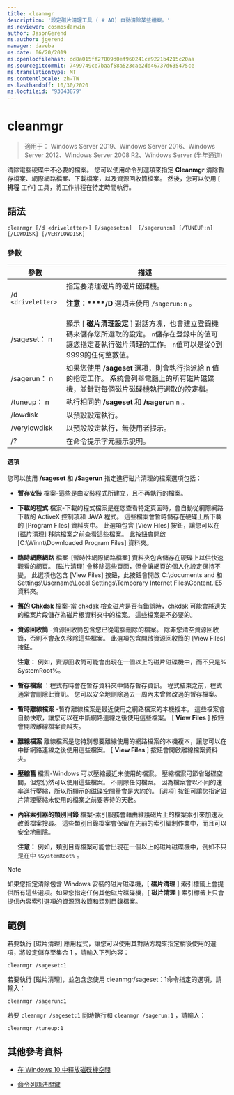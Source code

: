 ```yaml
---
title: cleanmgr
description: '設定磁片清理工具 ( # A0) 自動清除某些檔案。'
ms.reviewer: cosmosdarwin
author: JasonGerend
ms.author: jgerend
manager: daveba
ms.date: 06/20/2019
ms.openlocfilehash: dd8a015ff27809d0ef960241ce9221b4215c20aa
ms.sourcegitcommit: 7499749ce7baaf58a523cae2dd46737d635475ce
ms.translationtype: MT
ms.contentlocale: zh-TW
ms.lasthandoff: 10/30/2020
ms.locfileid: "93043879"
---
```

# <a name="cleanmgr"></a>cleanmgr

> 適用于： Windows Server 2019、Windows Server 2016、Windows Server 2012、Windows Server 2008 R2、Windows Server (半年通道) 

清除電腦硬碟中不必要的檔案。 您可以使用命令列選項來指定 **Cleanmgr** 清除暫存檔案、網際網路檔案、下載檔案，以及資源回收筒檔案。 然後，您可以使用 [ **排程** 工作] 工具，將工作排程在特定時間執行。

## <a name="syntax"></a>語法

```
cleanmgr [/d <driveletter>] [/sageset:n]  [/sagerun:n] [/TUNEUP:n] [/LOWDISK] [/VERYLOWDISK]
```

### <a name="parameters"></a>參數

| 參數 | 描述 |
| --------- | ----------- |
| /d `<driveletter>` | 指定要清理磁片的磁片磁碟機。<p>**注意：****/D** 選項未使用 `/sagerun:n` 。 |
| /sageset： n | 顯示 [ **磁片清理設定** ] 對話方塊，也會建立登錄機碼來儲存您所選取的設定。 `n`儲存在登錄中的值可讓您指定要執行磁片清理的工作。 `n`值可以是從0到9999的任何整數值。 |
| /sagerun： n | 如果您使用 **/sageset** 選項，則會執行指派給 n 值的指定工作。 系統會列舉電腦上的所有磁片磁碟機，並針對每個磁片磁碟機執行選取的設定檔。 |
| /tuneup： n | 執行相同的 **/sageset** 和 **/sagerun** `n` 。 |
| /lowdisk | 以預設設定執行。 |
| /verylowdisk | 以預設設定執行，無使用者提示。 |
| /? | 在命令提示字元顯示說明。 |

#### <a name="options"></a>選項

您可以使用 **/sageset** 和 **/Sagerun** 指定進行磁片清理的檔案選項包括：

- **暫存安裝** 檔案-這些是由安裝程式所建立，且不再執行的檔案。

- **下載的程式** 檔案-下載的程式檔案是在您查看特定頁面時，會自動從網際網路下載的 ActiveX 控制項和 JAVA 程式。 這些檔案會暫時儲存在硬碟上所下載的 [Program Files] 資料夾中。 此選項包含 [View Files] 按鈕，讓您可以在 [磁片清理] 移除檔案之前查看這些檔案。 此按鈕會開啟 [C:\Winnt\Downloaded Program Files] 資料夾。

- **臨時網際網路** 檔案-[暫時性網際網路檔案] 資料夾包含儲存在硬碟上以供快速觀看的網頁。 [磁片清理] 會移除這些頁面，但會讓網頁的個人化設定保持不變。 此選項也包含 [View Files] 按鈕，此按鈕會開啟 C:\documents and 和 Settings\Username\Local Settings\Temporary Internet Files\Content.IE5 資料夾。

- **舊的 Chkdsk** 檔案-當 chkdsk 檢查磁片是否有錯誤時，chkdsk 可能會將遺失的檔案片段儲存為磁片根資料夾中的檔案。 這些檔案是不必要的。

- **資源回收筒** -資源回收筒包含您已從電腦刪除的檔案。 除非您清空資源回收筒，否則不會永久移除這些檔案。 此選項包含開啟資源回收筒的 [View Files] 按鈕。<p>**注意：** 例如，資源回收筒可能會出現在一個以上的磁片磁碟機中，而不只是% SystemRoot%。

- **暫存檔案** ：程式有時會在暫存資料夾中儲存暫存資訊。 程式結束之前，程式通常會刪除此資訊。 您可以安全地刪除過去一周內未曾修改過的暫存檔案。

- **暫時離線檔案** -暫存離線檔案是最近使用之網路檔案的本機複本。 這些檔案會自動快取，讓您可以在中斷網路連線之後使用這些檔案。 [ **View Files** ] 按鈕會開啟離線檔案資料夾。

- **離線檔案** 離線檔案是您特別想要離線使用的網路檔案的本機複本，讓您可以在中斷網路連線之後使用這些檔案。 [ **View Files** ] 按鈕會開啟離線檔案資料夾。

- **壓縮舊** 檔案-Windows 可以壓縮最近未使用的檔案。 壓縮檔案可節省磁碟空間，但您仍然可以使用這些檔案。 不刪除任何檔案。 因為檔案會以不同的速率進行壓縮，所以所顯示的磁碟空間量會是大約的。 [選項] 按鈕可讓您指定磁片清理壓縮未使用的檔案之前要等待的天數。

- **內容索引器的類別目錄** 檔案-索引服務會藉由維護磁片上的檔案索引來加速及改善檔案搜尋。 這些類別目錄檔案會保留在先前的索引編制作業中，而且可以安全地刪除。<p>**注意：** 例如，類別目錄檔案可能會出現在一個以上的磁片磁碟機中，例如不只是在中 `%SystemRoot%` 。

>[!NOTE]
> 如果您指定清除包含 Windows 安裝的磁片磁碟機，[ **磁片清理** ] 索引標籤上會提供所有這些選項。如果您指定任何其他磁片磁碟機，[ **磁片清理** ] 索引標籤上只會提供內容索引選項的資源回收筒和類別目錄檔案。

## <a name="examples"></a>範例

若要執行 [磁片清理] 應用程式，讓您可以使用其對話方塊來指定稍後使用的選項，將設定儲存至集合 **1** ，請輸入下列內容：

```
cleanmgr /sageset:1
```

若要執行 [磁片清理]，並包含您使用 cleanmgr/sageset：1命令指定的選項，請輸入：

```
cleanmgr /sagerun:1
```

若要 `cleanmgr /sageset:1` 同時執行和 `cleanmgr /sagerun:1` ，請輸入：

```
cleanmgr /tuneup:1
```

## <a name="additional-references"></a>其他參考資料

- [在 Windows 10 中釋放磁碟機空間](https://support.microsoft.com/help/12425/windows-10-free-up-drive-space)

- [命令列語法關鍵](command-line-syntax-key.md)
